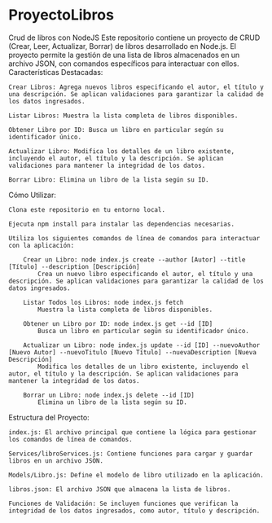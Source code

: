 # ProyectoLibros
Crud de libros con NodeJS
Este repositorio contiene un proyecto de CRUD (Crear, Leer, Actualizar, Borrar) de libros desarrollado en Node.js. El proyecto permite la gestión de una lista de libros almacenados en un archivo JSON, con comandos específicos para interactuar con ellos.
Características Destacadas:

    Crear Libros: Agrega nuevos libros especificando el autor, el título y una descripción. Se aplican validaciones para garantizar la calidad de los datos ingresados.

    Listar Libros: Muestra la lista completa de libros disponibles.

    Obtener Libro por ID: Busca un libro en particular según su identificador único.

    Actualizar Libro: Modifica los detalles de un libro existente, incluyendo el autor, el título y la descripción. Se aplican validaciones para mantener la integridad de los datos.

    Borrar Libro: Elimina un libro de la lista según su ID.

Cómo Utilizar:

    Clona este repositorio en tu entorno local.

    Ejecuta npm install para instalar las dependencias necesarias.

    Utiliza los siguientes comandos de línea de comandos para interactuar con la aplicación:

        Crear un Libro: node index.js create --author [Autor] --title [Título] --description [Descripción]
            Crea un nuevo libro especificando el autor, el título y una descripción. Se aplican validaciones para garantizar la calidad de los datos ingresados.

        Listar Todos los Libros: node index.js fetch
            Muestra la lista completa de libros disponibles.

        Obtener un Libro por ID: node index.js get --id [ID]
            Busca un libro en particular según su identificador único.

        Actualizar un Libro: node index.js update --id [ID] --nuevoAuthor [Nuevo Autor] --nuevoTitulo [Nuevo Título] --nuevaDescription [Nueva Descripción]
            Modifica los detalles de un libro existente, incluyendo el autor, el título y la descripción. Se aplican validaciones para mantener la integridad de los datos.

        Borrar un Libro: node index.js delete --id [ID]
            Elimina un libro de la lista según su ID.

Estructura del Proyecto:

    index.js: El archivo principal que contiene la lógica para gestionar los comandos de línea de comandos.

    Services/libroServices.js: Contiene funciones para cargar y guardar libros en un archivo JSON.

    Models/Libro.js: Define el modelo de libro utilizado en la aplicación.

    libros.json: El archivo JSON que almacena la lista de libros.

    Funciones de Validación: Se incluyen funciones que verifican la integridad de los datos ingresados, como autor, título y descripción.
